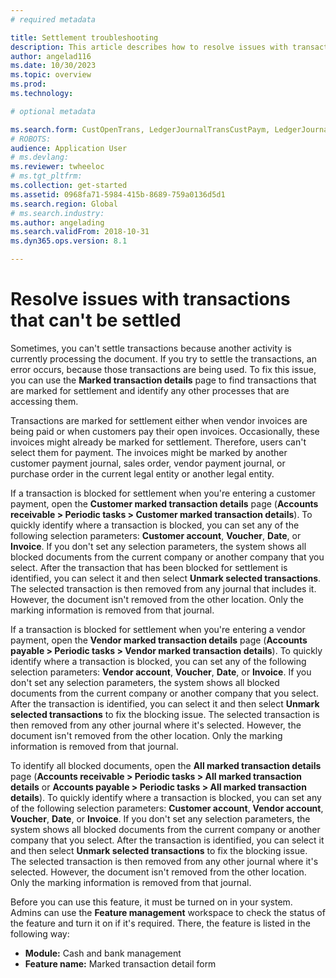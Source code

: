 ```yaml
---
# required metadata

title: Settlement troubleshooting
description: This article describes how to resolve issues with transactions that can't be settled.
author: angelad116
ms.date: 10/30/2023
ms.topic: overview
ms.prod: 
ms.technology: 

# optional metadata

ms.search.form: CustOpenTrans, LedgerJournalTransCustPaym, LedgerJournalTransVendPaym, VendOpenTrans
# ROBOTS: 
audience: Application User
# ms.devlang: 
ms.reviewer: twheeloc
# ms.tgt_pltfrm: 
ms.collection: get-started
ms.assetid: 0968fa71-5984-415b-8689-759a0136d5d1
ms.search.region: Global
# ms.search.industry: 
ms.author: angelading
ms.search.validFrom: 2018-10-31
ms.dyn365.ops.version: 8.1

---
```


# Resolve issues with transactions that can't be settled

Sometimes, you can't settle transactions because another activity is currently processing the document. If you try to settle the transactions, an error occurs, because those transactions are being used. To fix 
this issue, you can use the **Marked transaction details** page to find transactions that are marked for settlement and identify any other processes that are accessing them.

Transactions are marked for settlement either when vendor invoices are being paid or when customers pay their open invoices. Occasionally, these invoices might already be marked for settlement. Therefore, users 
can't select them for payment. The invoices might be marked by another customer payment journal, sales order, vendor payment journal, or purchase order in the current legal entity or another legal entity.

If a transaction is blocked for settlement when you're entering a customer payment, open the **Customer marked transaction details** page (**Accounts receivable \> Periodic tasks \> Customer marked transaction 
details**). To quickly identify where a transaction is blocked, you can set any of the following selection parameters: **Customer account**, **Voucher**, **Date**, or **Invoice**. If you don't set any selection 
parameters, the system shows all blocked documents from the current company or another company that you select. After the transaction that has been blocked for settlement is identified, you can select it and then
select **Unmark selected transactions**. The selected transaction is then removed from any journal that includes it. However, the document isn't removed from the other location. Only the marking information is 
removed from that journal.

If a transaction is blocked for settlement when you're entering a vendor payment, open the **Vendor marked transaction details** page (**Accounts payable \> Periodic tasks \> Vendor marked transaction details**). 
To quickly identify where a transaction is blocked, you can set any of the following selection parameters: **Vendor account**, **Voucher**, **Date**, or **Invoice**. If you don't set any selection parameters, the
system shows all blocked documents from the current company or another company that you select. After the transaction is identified, you can select it and then select **Unmark selected transactions** to fix the
blocking issue. The selected transaction is then removed from any other journal where it's selected. However, the document isn't removed from the other location. Only the marking information is removed from that
journal.

To identify all blocked documents, open the **All marked transaction details** page (**Accounts receivable \> Periodic tasks \> All marked transaction details** or **Accounts payable \> Periodic tasks \> All 
marked transaction details**). To quickly identify where a transaction is blocked, you can set any of the following selection parameters: **Customer account**, **Vendor account**, **Voucher**, **Date**, or
**Invoice**. If you don't set any selection parameters, the system shows all blocked documents from the current company or another company that you select. After the transaction is identified, you can select it
and then select **Unmark selected transactions** to fix the blocking issue. The selected transaction is then removed from any other journal where it's selected. However, the document isn't removed from the other
location. Only the marking information is removed from that journal.

Before you can use this feature, it must be turned on in your system. Admins can use the **Feature management** workspace to check the status of the feature and turn it on if it's required. There, the feature is 
listed in the following way:

- **Module:** Cash and bank management
- **Feature name:** Marked transaction detail form
